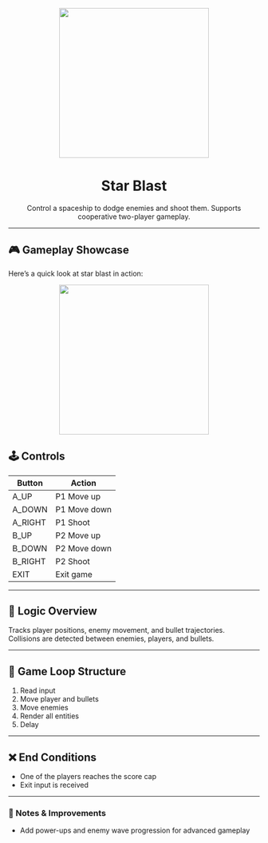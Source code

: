<p align="center">
<img src="https://github.com/user-attachments/assets/256d122e-e967-43d9-be1e-d65b25950184" width="300">
</p>

<h1 align="center"> 
Star Blast
</h1>

<p align="center">
Control a spaceship to dodge enemies and shoot them. Supports cooperative two-player gameplay.
</p>

---
## 🎮 Gameplay Showcase

Here’s a quick look at star blast in action:
<p align="center">
<img src="https://github.com/user-attachments/assets/0ed9bd4c-e371-4630-9228-c628b37ecccf" width="300">
</p>


## 🕹️ Controls

| Button   | Action         |
|----------|----------------|
| A_UP     | P1 Move up     |
| A_DOWN   | P1 Move down   |
| A_RIGHT  | P1 Shoot       |
| B_UP     | P2 Move up     |
| B_DOWN   | P2 Move down   |
| B_RIGHT  | P2 Shoot       |
| EXIT     | Exit game      |

---

## 🧠 Logic Overview  
Tracks player positions, enemy movement, and bullet trajectories.  
Collisions are detected between enemies, players, and bullets.

---

## 🧩 Game Loop Structure  
1. Read input  
2. Move player and bullets  
3. Move enemies  
4. Render all entities  
5. Delay  

---

## ❌ End Conditions  
- One of the players reaches the score cap  
- Exit input is received  

---

### 🧪 Notes & Improvements  
- Add power-ups and enemy wave progression for advanced gameplay
